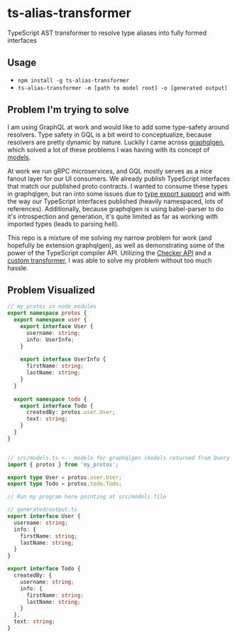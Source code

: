 # ts-alias-transformer
TypeScript AST transformer to resolve type aliases into fully formed interfaces

## Usage
* `npm install -g ts-alias-transformer`
* `ts-alias-transformer -m [path to model root] -o [generated output]`


## Problem I'm trying to solve
I am using GraphQL at work and would like to add some type-safety around resolvers. Type safety in GQL is a bit weird to conceptualize, because resolvers are pretty dynamic by nature. Luckily I came across [graphqlgen](https://github.com/prisma/graphqlgen), which solved a lot of these problems I was having with its concept of [models](https://oss.prisma.io/graphqlgen/01-configuration.html#models). 

At work we run gRPC microservices, and GQL mostly serves as a nice fanout layer for our UI consumers. We already publish TypeScript interfaces that match our published proto contracts. I wanted to consume these types in graphqlgen, but ran into some issues due to [type export support](https://github.com/prisma/graphqlgen/issues/282) and with the way our TypeScript interfaces published (heavily namespaced, lots of references). Additionally, because graphqlgen is using babel-parser to do it's introspection and generation, it's quite limited as far as working with imported types (leads to parsing hell).

This repo is a mixture of me solving my narrow problem for work (and hopefully be extension graphqlgen), as well as demonstrating some of the power of the TypeScript compiler API. Utilizing the [Checker API](https://basarat.gitbooks.io/typescript/docs/compiler/checker.html) and a [custom transformer](https://github.com/Microsoft/TypeScript/pull/13940), I was able to solve my problem without too much hassle. 

## Problem Visualized
```ts
// my_protos in node_modules
export namespace protos {
  export namespace user {
    export interface User {
      username: string;
      info: UserInfo;
    }
    
    export interface UserInfo {
      firstName: string;
      lastName: string;
    }
  }
  
  export namespace todo {
    export interface Todo {
      createdBy: protos.user.User;
      text: string;
    }
  }
}


// src/models.ts <-- models for graphqlgen (models returned from Query resolvers)
import { protos } from 'my_protos';

export type User = protos.user.User;
export type Todo = protos.todo.Todo;

// Run my program here pointing at src/models file

// generated/output.ts
export interface User {
  username: string;
  info: {
    firstName: string;
    lastName: string;
  }
}

export interface Todo {
  createdBy: {
    username: string;
    info: {
      firstName: string;
      lastName: string;
    }
  },
  text: string;
}
```



